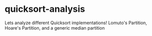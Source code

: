 # quicksort-analysis
Lets analyze different Quicksort implementations! Lomuto's Partition, Hoare's Partition, and a generic median partition
